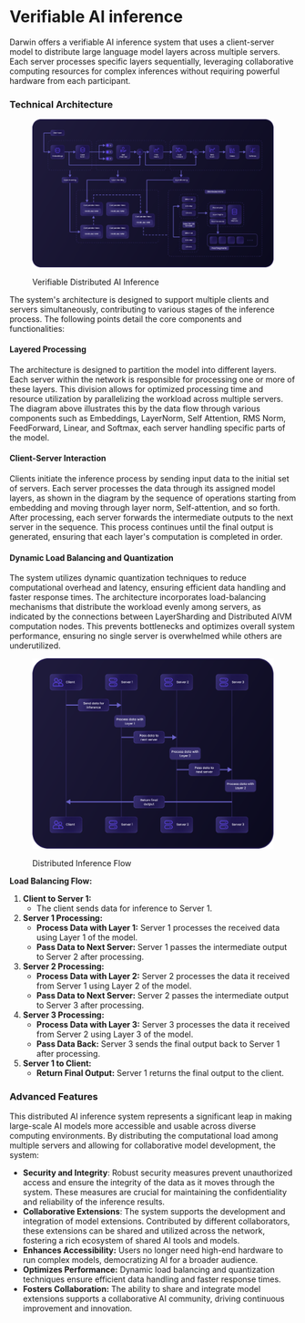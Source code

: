 # Verifiable AI inference

Darwin offers a verifiable AI inference system that uses a client-server model to distribute large language model layers across multiple servers. Each server processes specific layers sequentially, leveraging collaborative computing resources for complex inferences without requiring powerful hardware from each participant.

### **Technical Architecture**

<figure><img src="../.gitbook/assets/Asset 30@300x (5).png" alt=""><figcaption><p>Verifiable Distributed AI Inference</p></figcaption></figure>

The system's architecture is designed to support multiple clients and servers simultaneously, contributing to various stages of the inference process. The following points detail the core components and functionalities:

#### **Layered Processing**

The architecture is designed to partition the model into different layers. Each server within the network is responsible for processing one or more of these layers. This division allows for optimized processing time and resource utilization by parallelizing the workload across multiple servers. The diagram above illustrates this by the data flow through various components such as Embeddings, LayerNorm, Self Attention, RMS Norm, FeedForward, Linear, and Softmax, each server handling specific parts of the model.

#### **Client-Server Interaction**

Clients initiate the inference process by sending input data to the initial set of servers. Each server processes the data through its assigned model layers, as shown in the diagram by the sequence of operations starting from embedding and moving through layer norm, Self-attention, and so forth. After processing, each server forwards the intermediate outputs to the next server in the sequence. This process continues until the final output is generated, ensuring that each layer's computation is completed in order.

#### **Dynamic Load Balancing and Quantization**

The system utilizes dynamic quantization techniques to reduce computational overhead and latency, ensuring efficient data handling and faster response times. The architecture incorporates load-balancing mechanisms that distribute the workload evenly among servers, as indicated by the connections between LayerSharding and Distributed AIVM computation nodes. This prevents bottlenecks and optimizes overall system performance, ensuring no single server is overwhelmed while others are underutilized.

<figure><img src="../.gitbook/assets/Asset 31@300x (4).png" alt=""><figcaption><p>Distributed Inference Flow</p></figcaption></figure>

**Load Balancing Flow:**

1. **Client to Server 1:**
   * The client sends data for inference to Server 1.
2. **Server 1 Processing:**
   * **Process Data with Layer 1:** Server 1 processes the received data using Layer 1 of the model.
   * **Pass Data to Next Server:** Server 1 passes the intermediate output to Server 2 after processing.
3. **Server 2 Processing:**
   * **Process Data with Layer 2:** Server 2 processes the data it received from Server 1 using Layer 2 of the model.
   * **Pass Data to Next Server:** Server 2 passes the intermediate output to Server 3 after processing.
4. **Server 3 Processing:**
   * **Process Data with Layer 3:** Server 3 processes the data it received from Server 2 using Layer 3 of the model.
   * **Pass Data Back:** Server 3 sends the final output back to Server 1 after processing.
5. **Server 1 to Client:**
   * **Return Final Output:** Server 1 returns the final output to the client.

### Advanced Features

This distributed AI inference system represents a significant leap in making large-scale AI models more accessible and usable across diverse computing environments. By distributing the computational load among multiple servers and allowing for collaborative model development, the system:

* **Security and Integrity**: Robust security measures prevent unauthorized access and ensure the integrity of the data as it moves through the system. These measures are crucial for maintaining the confidentiality and reliability of the inference results.
* **Collaborative Extensions**: The system supports the development and integration of model extensions. Contributed by different collaborators, these extensions can be shared and utilized across the network, fostering a rich ecosystem of shared AI tools and models.
* **Enhances Accessibility:** Users no longer need high-end hardware to run complex models, democratizing AI for a broader audience.
* **Optimizes Performance:** Dynamic load balancing and quantization techniques ensure efficient data handling and faster response times.
* **Fosters Collaboration:** The ability to share and integrate model extensions supports a collaborative AI community, driving continuous improvement and innovation.

